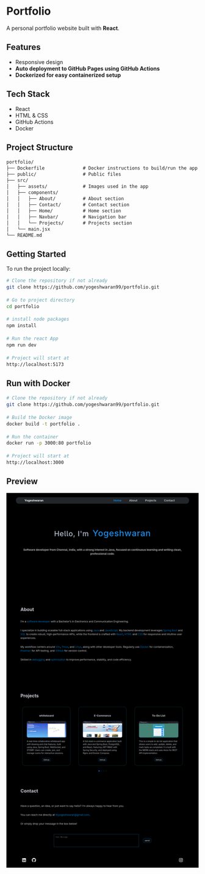 # Portfolio

A personal portfolio website built with **React**.

## Features

- Responsive design  
- **Auto deployment to GitHub Pages using GitHub Actions**  
- **Dockerized for easy containerized setup**

## Tech Stack

- React  
- HTML & CSS
- GitHub Actions  
- Docker 

## Project Structure
```
portfolio/
├── Dockerfile              # Docker instructions to build/run the app
├── public/                 # Public files
├── src/                    
│   ├── assets/             # Images used in the app
│   ├── components/         
│   │   ├── About/          # About section
│   │   ├── Contact/        # Contact section
│   │   ├── Home/           # Home section
│   │   ├── Navbar/         # Navigation bar
│   │   └── Projects/       # Projects section
│   └── main.jsx
└── README.md
```
## Getting Started

To run the project locally:

```bash
# Clone the repository if not already
git clone https://github.com/yogeshwaran99/portfolio.git

# Go to project directory
cd portfolio

# install node packages
npm install

# Run the react App
npm run dev

# Project will start at
http://localhost:5173
```

## Run with Docker

```bash
# Clone the repository if not already
git clone https://github.com/yogeshwaran99/portfolio.git

# Build the Docker image
docker build -t portfolio .

# Run the container
docker run -p 3000:80 portfolio

# Project will start at
http://localhost:3000
```

## Preview

![preview](https://raw.githubusercontent.com/yogeshwaran99/portfolio/main/public/preview.png)


